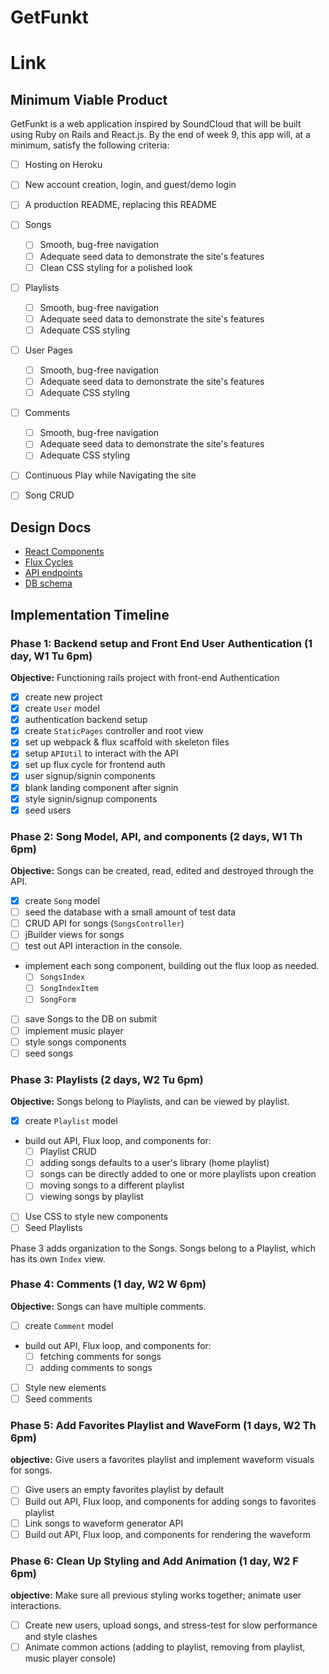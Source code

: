 # GetFunkt

# Link

## Minimum Viable Product

GetFunkt is a web application inspired by SoundCloud that will be built using Ruby on Rails and React.js.
By the end of week 9, this app will, at a minimum, satisfy the following criteria:

- [ ] Hosting on Heroku
- [ ] New account creation, login, and guest/demo login
- [ ] A production README, replacing this README
- [ ] Songs
  - [ ] Smooth, bug-free navigation
  - [ ] Adequate seed data to demonstrate the site's features
  - [ ] Clean CSS styling for a polished look
- [ ] Playlists
  - [ ] Smooth, bug-free navigation
  - [ ] Adequate seed data to demonstrate the site's features
  - [ ] Adequate CSS styling
- [ ] User Pages
  - [ ] Smooth, bug-free navigation
  - [ ] Adequate seed data to demonstrate the site's features
  - [ ] Adequate CSS styling
- [ ] Comments
  - [ ] Smooth, bug-free navigation
  - [ ] Adequate seed data to demonstrate the site's features
  - [ ] Adequate CSS styling
- [ ] Continuous Play while Navigating the site
- [ ] Song CRUD


## Design Docs

* [React Components][components]
* [Flux Cycles][flux-cycles]
* [API endpoints][api-endpoints]
* [DB schema][schema]

[components]: docs/components.md
[flux-cycles]: docs/flux-cycles.md
[api-endpoints]: docs/api-endpoints.md
[schema]: docs/schema.md


## Implementation Timeline

### Phase 1: Backend setup and Front End User Authentication (1 day, W1 Tu 6pm)

**Objective:** Functioning rails project with front-end Authentication

- [x] create new project
- [x] create `User` model
- [x] authentication backend setup
- [x] create `StaticPages` controller and root view
- [x] set up webpack & flux scaffold with skeleton files
- [x] setup `APIUtil` to interact with the API
- [x] set up flux cycle for frontend auth
- [x] user signup/signin components
- [x] blank landing component after signin
- [x] style signin/signup components
- [x] seed users

### Phase 2: Song Model, API, and components (2 days, W1 Th 6pm)

**Objective:** Songs can be created, read, edited and destroyed through
the API.

- [x] create `Song` model
- [ ] seed the database with a small amount of test data
- [ ] CRUD API for songs (`SongsController`)
- [ ] jBuilder views for songs
- [ ] test out API interaction in the console.
- implement each song component, building out the flux loop as needed.
  - [ ] `SongsIndex`
  - [ ] `SongIndexItem`
  - [ ] `SongForm`
- [ ] save Songs to the DB on submit
- [ ] implement music player
- [ ] style songs components
- [ ] seed songs

### Phase 3: Playlists (2 days, W2 Tu 6pm)

**Objective:** Songs belong to Playlists, and can be viewed by playlist.

- [x] create `Playlist` model
- build out API, Flux loop, and components for:
  - [ ] Playlist CRUD
  - [ ] adding songs defaults to a user's library (home playlist)
  - [ ] songs can be directly added to one or more playlists upon creation
  - [ ] moving songs to a different playlist
  - [ ] viewing songs by playlist
- [ ] Use CSS to style new components
- [ ] Seed Playlists

Phase 3 adds organization to the Songs. Songs belong to a Playlist,
which has its own `Index` view.

### Phase 4: Comments (1 day, W2 W 6pm)

**Objective:** Songs can have multiple comments.

- [ ] create `Comment` model
- build out API, Flux loop, and components for:
  - [ ] fetching comments for songs
  - [ ] adding comments to songs
- [ ] Style new elements
- [ ] Seed comments

### Phase 5: Add Favorites Playlist and WaveForm (1 days, W2 Th 6pm)

**objective:** Give users a favorites playlist and implement waveform visuals for songs.

- [ ] Give users an empty favorites playlist by default
- [ ] Build out API, Flux loop, and components for adding songs to favorites playlist
- [ ] Link songs to waveform generator API
- [ ] Build out API, Flux loop, and components for rendering the waveform

### Phase 6: Clean Up Styling and Add Animation (1 day, W2 F 6pm)

**objective:** Make sure all previous styling works together; animate user interactions.

- [ ] Create new users, upload songs, and stress-test for slow performance and style clashes
- [ ] Animate common actions (adding to playlist, removing from playlist, music player console)

[phase-one]: docs/phases/phase1.md
[phase-two]: docs/phases/phase2.md
[phase-three]: docs/phases/phase3.md
[phase-four]: docs/phases/phase4.md
[phase-five]: docs/phases/phase5.md
[phase-six]: docts/phases/phase6.md
